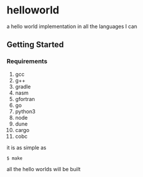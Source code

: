 # helloworld
a hello world implementation in all the languages I can

## Getting Started

### Requirements

1. gcc
2. g++
3. gradle
4. nasm
5. gfortran
6. go
7. python3
8. node
9. dune
10. cargo
11. cobc


it is as simple as

```console
$ make
```

all the hello worlds will be built
